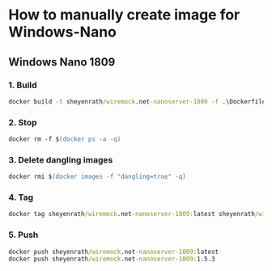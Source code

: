# How to manually create image for Windows-Nano

## Windows Nano 1809

### 1. Build

``` cmd
docker build -t sheyenrath/wiremock.net-nanoserver-1809 -f .\Dockerfile.nanoserver-1809 .
```

### 2. Stop
``` ps
docker rm -f $(docker ps -a -q)
```

### 3. Delete dangling images

``` ps
docker rmi $(docker images -f "dangling=true" -q)
```

### 4. Tag

``` cmd
docker tag sheyenrath/wiremock.net-nanoserver-1809:latest sheyenrath/wiremock.net-nanoserver-1809:1.5.3
```

### 5. Push

``` cmd
docker push sheyenrath/wiremock.net-nanoserver-1809:latest
docker push sheyenrath/wiremock.net-nanoserver-1809:1.5.3
```